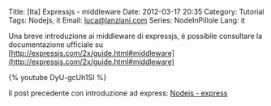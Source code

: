Title: [Ita] Expressjs - middleware
Date: 2012-03-17 20:35
Category: Tutorial
Tags: Nodejs, it
Email: luca@lanziani.com
Series: NodeInPillole
Lang: it

Una breve introduzione ai middleware di expressjs, è possibile consultare la documentazione ufficiale su [http://expressjs.com/2x/guide.html#middleware](http://expressjs.com/2x/guide.html#middleware)

{% youtube DyU-gcUh1SI %}

Il post precedente con introduzione ad express: [Nodejs - express](/ita-nodejs-express.html)
